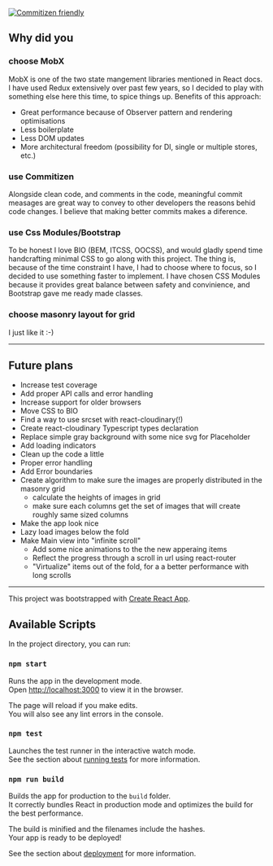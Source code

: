 [![Commitizen friendly](https://img.shields.io/badge/commitizen-friendly-brightgreen.svg)](http://commitizen.github.io/cz-cli/)

## Why did you

### choose MobX

MobX is one of the two state mangement libraries mentioned in React docs. I have used Redux extensively over past few years, so I decided to play with something else here this time, to spice things up.
Benefits of this approach:

- Great performance because of Observer pattern and rendering optimisations
- Less boilerplate
- Less DOM updates
- More architectural freedom (possibility for DI, single or multiple stores, etc.)

### use Commitizen

Alongside clean code, and comments in the code, meaningful commit measages are great way to convey to other developers the reasons behid code changes. I believe that making better commits makes a diference.

### use Css Modules/Bootstrap

To be honest I love BIO (BEM, ITCSS, OOCSS), and would gladly spend time handcrafting minimal CSS to go along with this project. The thing is, because of the time constraint I have, I had to choose where to focus, so I decided to use something faster to implement. I have chosen CSS Modules because it provides great balance between safety and convinience, and Bootstrap gave me ready made classes.

### choose masonry layout for grid

I just like it :-)

---

## Future plans

* Increase test coverage
* Add proper API calls and error handling
* Increase support for older browsers
* Move CSS to BIO
* Find a way to use srcset with react-cloudinary(!)
* Create react-cloudinary Typescript types declaration
* Replace simple gray background with some nice svg for Placeholder
* Add loading indicators
* Clean up the code a little
* Proper error handling
* Add Error boundaries
* Create algorithm to make sure the images are properly distributed in the masonry grid
  * calculate the heights of images in grid
  * make sure each columns get the set of images that will create roughly same sized columns
* Make the app look nice
* Lazy load images below the fold
* Make Main view into "infinite scroll"
  * Add some nice animations to the the new apperaing items
  * Reflect the progress through a scroll in url using react-router
  * "Virtualize" items out of the fold, for a a better performance with long scrolls

---

This project was bootstrapped with [Create React App](https://github.com/facebook/create-react-app).

## Available Scripts

In the project directory, you can run:

### `npm start`

Runs the app in the development mode.<br>
Open [http://localhost:3000](http://localhost:3000) to view it in the browser.

The page will reload if you make edits.<br>
You will also see any lint errors in the console.

### `npm test`

Launches the test runner in the interactive watch mode.<br>
See the section about [running tests](https://facebook.github.io/create-react-app/docs/running-tests) for more information.

### `npm run build`

Builds the app for production to the `build` folder.<br>
It correctly bundles React in production mode and optimizes the build for the best performance.

The build is minified and the filenames include the hashes.<br>
Your app is ready to be deployed!

See the section about [deployment](https://facebook.github.io/create-react-app/docs/deployment) for more information.
